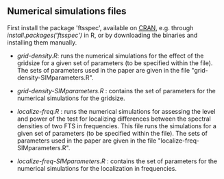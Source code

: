 ## Numerical simulations files

First install the package 'ftsspec', available on [CRAN](https://cran.r-project.org/web/packages/ftsspec/index.html), e.g.  through *install.packages('ftsspec')* in R, or by downloading the binaries and installing them manually.

* *grid-density.R*:  runs the numerical simulations for the effect of the gridsize
  for a given set of parameters (to be specified within the file). The sets of
  parameters used in the paper are given in the file
  "grid-density-SIMparameters.R".

* *grid-density-SIMparameters.R* : contains the set of parameters for the
  numerical simulations for the gridsize.

* *localize-freq.R* :  runs the numerical simulations for assessing the level and
  power of the test for localizing differences between the spectral densities
  of two FTS in frequencies. This file runs the simulations 
  for a given set of parameters (to be specified within the file). The sets of
  parameters used in the paper are given in the file
  "localize-freq-SIMparameters.R".

* *localize-freq-SIMparameters.R* : contains the set of parameters for the
  numerical simulations for the localization in frequencies.

